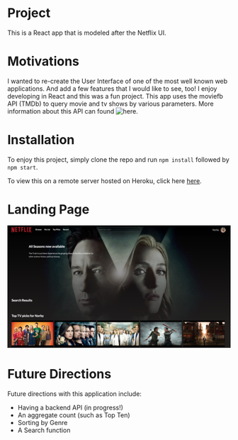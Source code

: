 # Project

This is a React app that is modeled after the Netflix UI. 

 
 # Motivations 

 I wanted to re-create the User Interface of one of the most well known web applications. And add a few features that I would like to see, too! I enjoy developing in React and this was a fun project. This app uses the moviefb API (TMDb) to query movie and tv shows by various parameters. 
 More information about this API can found ![here](https://www.themoviedb.org/documentation/api).


 # Installation 

 To enjoy this project, simply clone the repo and run `npm install`  followed by `npm start`.

 To view this on a remote server hosted on Heroku, click here [here](https://fast-woodland-97467.herokuapp.com/).


# Landing Page 
![Landing Page](/images/final_landing_screen.png)



 # Future Directions 

 Future directions with this application include: 
* Having a backend API (in progress!) 
* An aggregate count (such as Top Ten)
* Sorting by Genre
* A Search function
 
